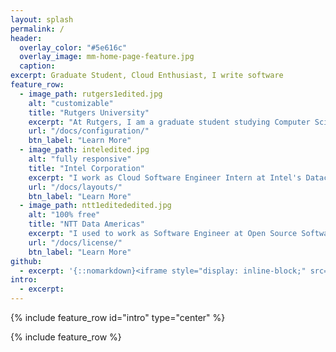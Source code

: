 ```yaml
---
layout: splash
permalink: /
header:
  overlay_color: "#5e616c"
  overlay_image: mm-home-page-feature.jpg
  caption:
excerpt: Graduate Student, Cloud Enthusiast, I write software
feature_row:
  - image_path: rutgers1edited.jpg
    alt: "customizable"
    title: "Rutgers University"
    excerpt: "At Rutgers, I am a graduate student studying Computer Science. I also teach an undergraduate course at the department."
    url: "/docs/configuration/"
    btn_label: "Learn More"
  - image_path: inteledited.jpg
    alt: "fully responsive"
    title: "Intel Corporation"
    excerpt: "I work as Cloud Software Engineer Intern at Intel's Datacenter Group. My work has been mainly in the fields of cloud compute and cloud storage area."
    url: "/docs/layouts/"
    btn_label: "Learn More"
  - image_path: ntt1editededited.jpg
    alt: "100% free"
    title: "NTT Data Americas"
    excerpt: "I used to work as Software Engineer at Open Source Software R&D Center of Japanese tech giant NTT Data Americas. My work mainly involved R&D in cloud compute and virtualization."
    url: "/docs/license/"
    btn_label: "Learn More"
github:
  - excerpt: '{::nomarkdown}<iframe style="display: inline-block;" src="https://ghbtns.com/github-btn.html?user=mmistakes&repo=minimal-mistakes&type=star&count=true&size=large" frameborder="0" scrolling="0" width="160px" height="30px"></iframe> <iframe style="display: inline-block;" src="https://ghbtns.com/github-btn.html?user=mmistakes&repo=minimal-mistakes&type=fork&count=true&size=large" frameborder="0" scrolling="0" width="158px" height="30px"></iframe>{:/nomarkdown}'
intro:
  - excerpt: 
---
```


{% include feature_row id="intro" type="center" %}

{% include feature_row %}
